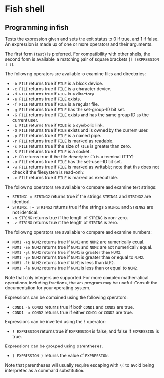 Fish shell
========================

Programming in fish
-----------------------

Tests the expression given and sets the exit status to 0 if true, and 1 if false. An expression is made up of one or more operators and their arguments.

The first form (`test`) is preferred. For compatibility with other shells, the second form is available: a matching pair of square brackets (`[ [EXPRESSION ] ]`).

The following operators are available to examine files and directories:

- `-b FILE` returns true if `FILE` is a block device.
- `-c FILE` returns true if `FILE` is a character device.
- `-d FILE` returns true if `FILE` is a directory.
- `-e FILE` returns true if `FILE` exists.
- `-f FILE` returns true if `FILE` is a regular file.
- `-g FILE` returns true if `FILE` has the set-group-ID bit set.
- `-G FILE` returns true if `FILE` exists and has the same group ID as the current user.
- `-L FILE` returns true if `FILE` is a symbolic link.
- `-O FILE` returns true if `FILE` exists and is owned by the current user.
- `-p FILE` returns true if `FILE` is a named pipe.
- `-r FILE` returns true if `FILE` is marked as readable.
- `-s FILE` returns true if the size of `FILE` is greater than zero.
- `-S FILE` returns true if `FILE` is a socket.
- `-t FD` returns true if the file descriptor `FD` is a terminal (TTY).
- `-u FILE` returns true if `FILE` has the set-user-ID bit set.
- `-w FILE` returns true if `FILE` is marked as writable; note that this does not check if the filesystem is read-only.
- `-x FILE` returns true if `FILE` is marked as executable.

The following operators are available to compare and examine text strings:

- `STRING1 = STRING2` returns true if the strings `STRING1` and `STRING2` are identical.
- `STRING1 != STRING2` returns true if the strings `STRING1` and `STRING2` are not identical.
- `-n STRING` returns true if the length of `STRING` is non-zero.
- `-z STRING` returns true if the length of `STRING` is zero.

The following operators are available to compare and examine numbers:

- `NUM1 -eq NUM2` returns true if `NUM1` and `NUM2` are numerically equal.
- `NUM1 -ne NUM2` returns true if `NUM1` and `NUM2` are not numerically equal.
- `NUM1 -gt NUM2` returns true if `NUM1` is greater than `NUM2`.
- `NUM1 -ge NUM2` returns true if `NUM1` is greater than or equal to `NUM2`.
- `NUM1 -lt NUM2` returns true if `NUM1` is less than `NUM2`.
- `NUM1 -le NUM2` returns true if `NUM1` is less than or equal to `NUM2`.

Note that only integers are supported. For more complex mathematical operations, including fractions, the `env` program may be useful. Consult the documentation for your operating system.

Expressions can be combined using the following operators:

- `COND1 -a COND2` returns true if both `COND1` and `COND2` are true.
- `COND1 -o COND2` returns true if either `COND1` or `COND2` are true.

Expressions can be inverted using the `!` operator:

- `! EXPRESSION` returns true if `EXPRESSION` is false, and false if `EXPRESSION` is true.

Expressions can be grouped using parentheses.

- `( EXPRESSION )` returns the value of `EXPRESSION`.

 Note that parentheses will usually require escaping with `\(` to avoid being interpreted as a command substitution.


